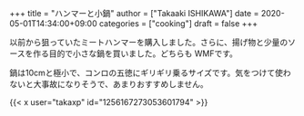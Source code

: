 +++
title = "ハンマーと小鍋"
author = ["Takaaki ISHIKAWA"]
date = 2020-05-01T14:34:00+09:00
categories = ["cooking"]
draft = false
+++

以前から狙っていたミートハンマーを購入しました。さらに、揚げ物と少量のソースを作る目的で小さな鍋を買いました。どちらも WMFです。  

鍋は10cmと極小で、コンロの五徳にギリギリ乗るサイズです。気をつけて使わないと大事故になりそうで、あまりおすすめしません。  

{{< x user="takaxp" id="1256167273053601794" >}}
